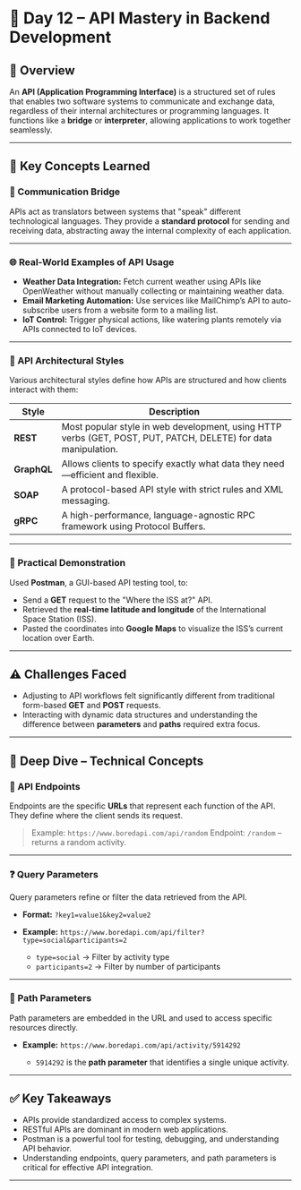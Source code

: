 # 🚀 Day 12 – API Mastery in Backend Development

## 📘 Overview

An **API (Application Programming Interface)** is a structured set of rules that enables two software systems to communicate and exchange data, regardless of their internal architectures or programming languages. It functions like a **bridge** or **interpreter**, allowing applications to work together seamlessly.

---

## 🧠 Key Concepts Learned

### 🔄 Communication Bridge

APIs act as translators between systems that "speak" different technological languages. They provide a **standard protocol** for sending and receiving data, abstracting away the internal complexity of each application.

---

### 🌐 Real-World Examples of API Usage

* **Weather Data Integration:** Fetch current weather using APIs like OpenWeather without manually collecting or maintaining weather data.
* **Email Marketing Automation:** Use services like MailChimp’s API to auto-subscribe users from a website form to a mailing list.
* **IoT Control:** Trigger physical actions, like watering plants remotely via APIs connected to IoT devices.

---

### 🧱 API Architectural Styles

Various architectural styles define how APIs are structured and how clients interact with them:

| Style       | Description                                                                                                    |
| ----------- | -------------------------------------------------------------------------------------------------------------- |
| **REST**    | Most popular style in web development, using HTTP verbs (GET, POST, PUT, PATCH, DELETE) for data manipulation. |
| **GraphQL** | Allows clients to specify exactly what data they need—efficient and flexible.                                  |
| **SOAP**    | A protocol-based API style with strict rules and XML messaging.                                                |
| **gRPC**    | A high-performance, language-agnostic RPC framework using Protocol Buffers.                                    |

---

### 🧪 Practical Demonstration

Used **Postman**, a GUI-based API testing tool, to:

* Send a **GET** request to the "Where the ISS at?" API.
* Retrieved the **real-time latitude and longitude** of the International Space Station (ISS).
* Pasted the coordinates into **Google Maps** to visualize the ISS’s current location over Earth.

---

## ⚠️ Challenges Faced

* Adjusting to API workflows felt significantly different from traditional form-based **GET** and **POST** requests.
* Interacting with dynamic data structures and understanding the difference between **parameters** and **paths** required extra focus.

---

## 🧩 Deep Dive – Technical Concepts

### 🔗 API Endpoints

Endpoints are the specific **URLs** that represent each function of the API. They define where the client sends its request.

> Example:
> `https://www.boredapi.com/api/random`
> Endpoint: `/random` – returns a random activity.

---

### ❓ Query Parameters

Query parameters refine or filter the data retrieved from the API.

* **Format:** `?key1=value1&key2=value2`
* **Example:**
  `https://www.boredapi.com/api/filter?type=social&participants=2`

  * `type=social` → Filter by activity type
  * `participants=2` → Filter by number of participants

---

### 📌 Path Parameters

Path parameters are embedded in the URL and used to access specific resources directly.

* **Example:**
  `https://www.boredapi.com/api/activity/5914292`

  * `5914292` is the **path parameter** that identifies a single unique activity.

---

## ✅ Key Takeaways

* APIs provide standardized access to complex systems.
* RESTful APIs are dominant in modern web applications.
* Postman is a powerful tool for testing, debugging, and understanding API behavior.
* Understanding endpoints, query parameters, and path parameters is critical for effective API integration.

---

